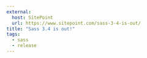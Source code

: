 ```yaml
---
external:
  host: SitePoint
  url: https://www.sitepoint.com/sass-3-4-is-out/
title: "Sass 3.4 is out!"
tags:
  - sass
  - release
---
```

